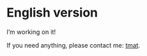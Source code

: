 # English version

I’m working on it!

If you need anything, please contact me: [tmat](https://t.me/tm_a_t).